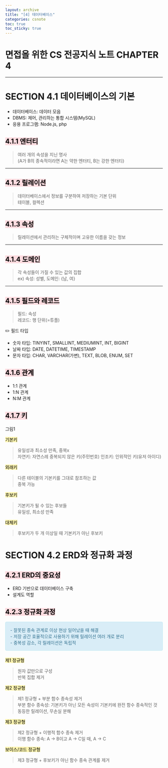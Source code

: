 ```yaml
---
layout: archive
title: "[4] 데이터베이스"
categories: csnote
toc: true
toc_sticky: true
---
```


# 면접을 위한 CS 전공지식 노트 CHAPTER 4

---

# SECTION 4.1 데이터베이스의 기본

- 데이터베이스: 데이터 모음
- DBMS: 제어, 관리하는 통합 시스템(MySQL)
- 응용 프로그램: Node.js, php

<h2><mark style='background-color: #ffdce0'>4.1.1 엔터티</mark></h2>

> 여러 개의 속성을 지닌 명사  
> (A가 B의 종속적이라면 A는 약한 엔터티, B는 강한 엔터티)

---

<h2><mark style='background-color: #ffdce0'>4.1.2 릴레이션</mark></h2>

> 데이터베이스에서 정보를 구분하여 저장하는 기본 단위  
> 테이블, 컬렉션

---

<h2><mark style='background-color: #ffdce0'>4.1.3 속성</mark></h2>

> 릴레이션에서 관리하는 구체적이며 고유한 이름을 갖는 정보

---

<h2><mark style='background-color: #ffdce0'>4.1.4 도메인</mark></h2>

> 각 속성들이 가질 수 있는 값의 집합  
> ex) 속성: 성별, 도메인: {남, 여}

---

<h2><mark style='background-color: #ffdce0'>4.1.5 필드와 레코드</mark></h2>

> 필드: 속성  
> 레코드: 행 단위(=튜플)

✏️ 필드 타입

- 숫자 타입: TINYINT, SMALLINT, MEDIUMINT, INT, BIGINT
- 날짜 타입: DATE, DATETIME, TIMESTAMP
- 문자 타입: CHAR, VARCHAR(가변), TEXT, BLOB, ENUM, SET

<h2><mark style='background-color: #ffdce0'>4.1.6 관계</mark></h2>

- 1:1 관계
- 1:N 관계
- N:M 관계

<h2><mark style='background-color: #ffdce0'>4.1.7 키</mark></h2>

그림1

<mark style='background-color: #fff5b1'>기본키 </mark>

> 유일성과 최소성 만족, 중복x  
> 자연키: 자연스레 중복되지 않은 키(주민번호)
> 인조키: 인위적인 키(유저 아이디)

<mark style='background-color: #fff5b1'>외래키 </mark>

> 다른 테이블의 기본키를 그대로 참조하는 값  
> 중복 가능

<mark style='background-color: #fff5b1'>후보키 </mark>

> 기본키가 될 수 있는 후보들  
> 유일성, 최소성 만족

<mark style='background-color: #fff5b1'>대체키 </mark>

> 후보키가 두 개 이상일 때 기본키가 아닌 후보키

# SECTION 4.2 ERD와 정규화 과정

<h2><mark style='background-color: #ffdce0'>4.2.1 ERD의 중요성</mark></h2>

- ERD 기반으로 데이터베이스 구축
- 설계도 역할

<h2><mark style='background-color: #ffdce0'>4.2.3 정규화 과정</mark></h2>

<div style="padding: 15px; border: 1px solid transparent; border-color: transparent; margin-bottom: 20px; border-radius: 4px; color: #31708f; background-color: #d9edf7; border-color: #bce8f1;">
  <div>- 잘못된 종속 관계로 이상 현상 일어났을 때 해결</div>
	<div>- 저장 공간 효율적으로 사용하기 위해 릴레이션 여러 개로 분리</div>
  <div>- 중복성 감소, 각 릴레이션은 독립적</div>
</div>

<mark style='background-color: #fff5b1'>제1 정규형</mark>

> 원자 값만으로 구성  
> 반복 집합 제거

<mark style='background-color: #fff5b1'>제2 정규형</mark>

> 제1 정규형 + 부분 함수 종속성 제거  
> 부분 함수 종속성: 기본키가 아닌 모든 속성이 기본키에 완전 함수 종속적인 것  
> 동등한 릴레이션, 무손실 분해

<mark style='background-color: #fff5b1'>제3 정규형</mark>

> 제2 정규형 + 이행적 함수 종속 제거  
> 이행 함수 종속: A → B이고 A → C일 때, A → C

<mark style='background-color: #fff5b1'>보이스/코드 정규형</mark>

> 제3 정규형 + 후보키가 아닌 함수 종속 관계를 제거
